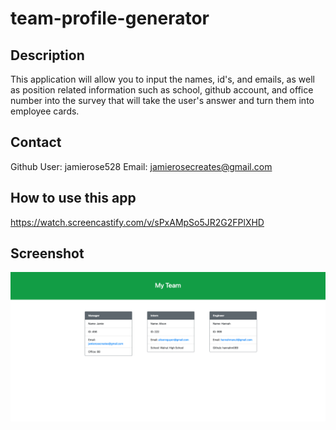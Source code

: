 # team-profile-generator

## Description

This application will allow you to input the names, id's, and emails, as well as position related information such as school, github account, and office number into the survey that will take the user's answer and turn them into employee cards.

## Contact

Github User: jamierose528
Email: jamierosecreates@gmail.com

## How to use this app

https://watch.screencastify.com/v/sPxAMpSo5JR2G2FPlXHD

## Screenshot

![Screenshot of deployed site](./Pictures/screenshot.png)
